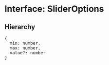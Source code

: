 # Interface: SliderOptions

## Hierarchy

<Hierarchy
  :extend="{name: 'UINodeOptions', link: './ui-node-options'}"
/>

<pre>
{
  min: number,
  max: number,
  value?: number
}
</pre>

